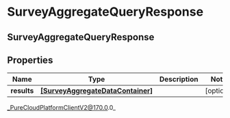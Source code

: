 # SurveyAggregateQueryResponse

## SurveyAggregateQueryResponse

## Properties

|Name | Type | Description | Notes|
|------------ | ------------- | ------------- | -------------|
| **results** | [**[SurveyAggregateDataContainer]**]([SurveyAggregateDataContainer]) |  | [optional] |



_PureCloudPlatformClientV2@170.0.0_
